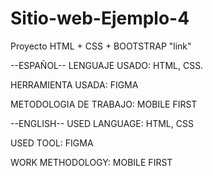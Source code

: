 # Sitio-web-Ejemplo-4
Proyecto HTML + CSS + BOOTSTRAP "link"

--ESPAÑOL-- LENGUAJE USADO: HTML, CSS.

HERRAMIENTA USADA: FIGMA

METODOLOGIA DE TRABAJO: MOBILE FIRST

--ENGLISH-- USED LANGUAGE: HTML, CSS

USED TOOL: FIGMA

WORK METHODOLOGY: MOBILE FIRST
